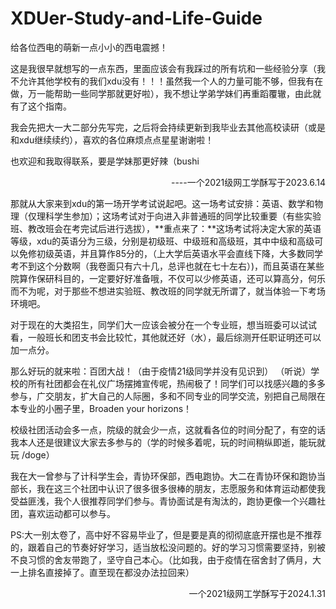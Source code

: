 # XDUer-Study-and-Life-Guide
给各位西电的萌新一点小小的西电震撼！

这是我很早就想写的一点东西，里面应该会有我踩过的所有坑和一些经验分享（我不允许其他学校有的我们xdu没有！！！虽然我一个人的力量可能不够，但我有在做，万一能帮助一些同学那就更好啦），我不想让学弟学妹们再重蹈覆辙，由此就有了这个指南。

我会先把大一大二部分先写完，之后将会持续更新到我毕业去其他高校读研（或是和xdu继续续约），喜欢的各位麻烦点点星星谢谢啦！

也欢迎和我取得联系，要是学妹那更好辣（bushi

<p align="right" >  ----一个2021级网工学酥写于2023.6.14</p>

那就从大家来到xdu的第一场开学考试说起吧。这一场考试安排：英语、数学和物理（仅理科学生参加）；这场考试对于向进入非普通班的同学比较重要（有些实验班、教改班会在考完试后进行选拔），**重点来了：**这场考试将决定大家的英语等级，xdu的英语分为三级，分别是初级班、中级班和高级班，其中中级和高级可以免修初级英语，并且算作85分的，（上大学后英语水平会直线下降，大多数同学考不到这个分数啊（我卷面只有六十几，总评也就在七十左右）)，而且英语在某些院算作保研科目的，一定要好好准备哦，不仅可以少修英语，还可以算高分，何乐而不为呢，对于那些不想进实验班、教改班的同学就无所谓了，就当体验一下考场环境吧。

对于现在的大类招生，同学们大一应该会被分在一个专业班，想当班委可以试试看，一般班长和团支书会比较忙，其他就还好（水），最后综测开任职证明还可以加一点分。

那么好玩的就来啦：百团大战！（由于疫情21级同学并没有见识到）
（听说）学校的所有社团都会在礼仪广场摆摊宣传呢，热闹极了！同学们可以找感兴趣的多多参与，广交朋友，扩大自己的人际圈，多和不同专业的同学交流，别把自己局限在本专业的小圈子里，Broaden your horizons！

校级社团活动会多一点，院级的就会少一点，这就看各位的时间分配了，有空的话我本人还是很建议大家去多参与的（学的时候多着呢，玩的时间稍纵即逝，能玩就玩 /doge）

我在大一曾参与了计科学生会，青协环保部，西电跑协。大二在青协环保和跑协当部长，我在这三个社团中认识了很多很多很棒的朋友，志愿服务和体育运动都使我受益匪浅，我个人很推荐同学们参与。青协面试是有淘汰的，跑协更像一个兴趣社团，喜欢运动都可以参与。

PS:大一别太卷了，高中好不容易毕业了，但是要是真的彻彻底底开摆也是不推荐的，跟着自己的节奏好好学习，适当放松没问题的。好的学习习惯需要坚持，别被不良习惯的舍友带跑了，坚守自己本心。（比如我，由于疫情在宿舍封了俩月，大一上排名直接掉了。直至现在都没办法拉回来）

<p align="right" >  一个2021级网工学酥写于2024.1.31</p>
